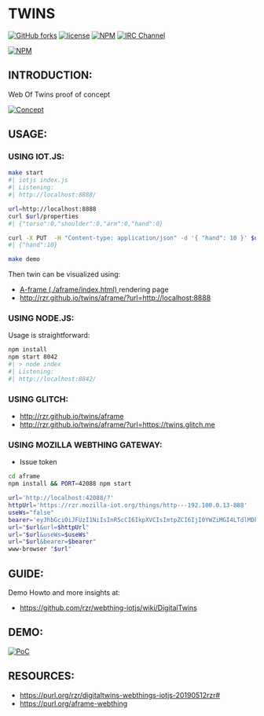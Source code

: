 # TWINS #

[![GitHub forks](https://img.shields.io/github/forks/rzr/twins.svg?style=social&label=Fork&maxAge=2592000)](https://GitHub.com/rzr/twins/network/)
[![license](https://img.shields.io/badge/license-MPL--2.0-blue.svg)](LICENSE)
[![NPM](https://img.shields.io/npm/v/twins.svg)](https://www.npmjs.com/package/twins)
[![IRC Channel](https://img.shields.io/badge/chat-on%20freenode-brightgreen.svg)](https://kiwiirc.com/client/irc.freenode.net/#tizen)

[![NPM](https://nodei.co/npm/twins.png)](https://npmjs.org/package/twins)


## INTRODUCTION: ##

Web Of Twins proof of concept

[![Concept](https://image.slidesharecdn.com/web-of-twins-20190604rzr-190604205255/95/weboftwins20190604rzr-1-638.jpg)](http://www.slideshare.net/slideshow/embed_code/key/16GRRsNuiRCfa6#weboftwins20190604rzr# "weboftwins20190604rzr")


## USAGE: ##

### USING IOT.JS: ###

```sh
make start
#| iotjs index.js 
#| Listening:
#| http://localhost:8888/

url=http://localhost:8888
curl $url/properties
#| {"torso":0,"shoulder":0,"arm":0,"hand":0}

curl -X PUT  -H "Content-type: application/json" -d '{ "hand": 10 }' $url/properties/hand
#| {"hand":10}

make demo
```

Then twin can be visualized using:

* [A-frame (./aframe/index.html) ](./aframe/index.html) rendering page
* <http://rzr.github.io/twins/aframe/?url=http://localhost:8888>


### USING NODE.JS: ###

Usage is straightforward:

```sh
npm install
npm start 8042
#| > node index
#| Listening:
#| http://localhost:8842/
```

### USING GLITCH: ###

* <http://rzr.github.io/twins/aframe>
* <http://rzr.github.io/twins/aframe/?url=https://twins.glitch.me>

### USING MOZILLA WEBTHING GATEWAY: ###

* Issue token

```sh
cd aframe
npm install && PORT=42088 npm start

url='http://localhost:42088/?'
httpUrl='https://rzr.mozilla-iot.org/things/http---192.100.0.13-888'
useWs="false"
bearer='eyJhbGciOiJFUzI1NiIsInR5cCI6IkpXVCIsImtpZCI6IjI0YWZiMGI4LTdlMDktNDgzYy1iMTc4LTkyNDBjMjQxMWMxNiJ9.eyJjbGllbnRfaWQiOiJsb2NhbC10b2tlbiIsInJvbGUiOiJhY2Nlc3NfdG9rZW4iLCJzY29wZSI6Ii90aGluZ3M6cmVhZHdyaXRlIiwiaWF0IjoxNTgwNDA1NDkyLCJpc3MiOiJodHRwczovL3J6ci5tb3ppbGxhLWlvdC5vcmcifQ.9OoC503xdppFBEKMKQoXBnK5RbamLuWo0hZg2evdImRUXwVEovfbhAqHFCwCFGyADYKpT8mTWOzlMKZ_ahddoA'
url="$url&url=$httpUrl"
url="$url&useWs=$useWs"
url="$url&bearer=$bearer"
www-browser "$url"
```


## GUIDE: ##

Demo Howto and more insights at:

* <https://github.com/rzr/webthing-iotjs/wiki/DigitalTwins>


## DEMO: ##

[![PoC](https://i.giphy.com/media/XCsnIn6WlWNOeT2etZ/giphy.gif)](https://purl.org/rzr/digitaltwins-webthings-iotjs-20190512rzr#digitaltwins-webthings-iotjs-20190512rzr# "digitaltwins-webthings-iotjs-20190512rzr")


## RESOURCES: ##

* <https://purl.org/rzr/digitaltwins-webthings-iotjs-20190512rzr#>
* <https://purl.org/aframe-webthing>
